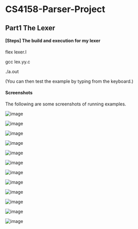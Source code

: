 # CS4158-Parser-Project

## Part1 The Lexer
#### [Steps] The build and execution for my lexer

flex lexer.l

gcc lex.yy.c

./a.out

(You can then test the example by typing from the keyboard.)


#### Screenshots
The following are some screenshots of running examples.

![image](https://user-images.githubusercontent.com/43991412/159789581-84bf37da-7a04-4a72-8775-202171cbb1c9.png)

![image](https://user-images.githubusercontent.com/43991412/159789621-3b177b3c-ded9-4c2f-bb35-768916825704.png)

![image](https://user-images.githubusercontent.com/43991412/159789698-0365a511-4e6f-45e3-9459-4b849a77e7e4.png)

![image](https://user-images.githubusercontent.com/43991412/159789755-5db67bc7-e1de-4959-9357-9dc9da04f4f6.png)

![image](https://user-images.githubusercontent.com/43991412/159789795-f330724c-988b-4436-b124-a8e1a920910c.png)

![image](https://user-images.githubusercontent.com/43991412/159789821-2fcdc6ec-c79e-4b9a-aa7b-2b4d945424e0.png)

![image](https://user-images.githubusercontent.com/43991412/159789851-a610a57a-f611-4894-8397-86b7e5883789.png)

![image](https://user-images.githubusercontent.com/43991412/159789887-0ac75d54-466f-4797-be9f-3622f0516b68.png)

![image](https://user-images.githubusercontent.com/43991412/159789928-d0e792b3-3eb4-42fd-8f71-6fcc53e72cb1.png)

![image](https://user-images.githubusercontent.com/43991412/159789945-330c01ec-b782-4bbb-b816-e3b562e47874.png)

![image](https://user-images.githubusercontent.com/43991412/159789966-d548be8f-ec41-4e40-930e-99075b5d04e2.png)

![image](https://user-images.githubusercontent.com/43991412/159790013-7a138833-0e60-4962-9dc1-1fa89182f1ac.png)
